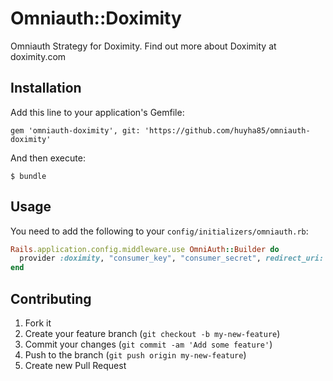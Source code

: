 # Omniauth::Doximity

Omniauth Strategy for Doximity. Find out more about Doximity at doximity.com

## Installation

Add this line to your application's Gemfile:

    gem 'omniauth-doximity', git: 'https://github.com/huyha85/omniauth-doximity'

And then execute:

    $ bundle

## Usage

You need to add the following to your `config/initializers/omniauth.rb`:

```ruby
Rails.application.config.middleware.use OmniAuth::Builder do
  provider :doximity, "consumer_key", "consumer_secret", redirect_uri: "redirect_uri"
end
```

## Contributing

1. Fork it
2. Create your feature branch (`git checkout -b my-new-feature`)
3. Commit your changes (`git commit -am 'Add some feature'`)
4. Push to the branch (`git push origin my-new-feature`)
5. Create new Pull Request
